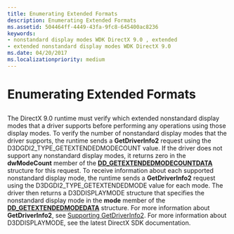 ```yaml
---
title: Enumerating Extended Formats
description: Enumerating Extended Formats
ms.assetid: 504464ff-4449-43fa-9fc8-645400ac8236
keywords:
- nonstandard display modes WDK DirectX 9.0 , extended
- extended nonstandard display modes WDK DirectX 9.0
ms.date: 04/20/2017
ms.localizationpriority: medium
---
```


# Enumerating Extended Formats


## <span id="ddk_enumerating_extended_formats_gg"></span><span id="DDK_ENUMERATING_EXTENDED_FORMATS_GG"></span>


The DirectX 9.0 runtime must verify which extended nonstandard display modes that a driver supports before performing any operations using those display modes. To verify the number of nonstandard display modes that the driver supports, the runtime sends a **GetDriverInfo2** request using the D3DGDI2\_TYPE\_GETEXTENDEDMODECOUNT value. If the driver does not support any nonstandard display modes, it returns zero in the **dwModeCount** member of the [**DD\_GETEXTENDEDMODECOUNTDATA**](https://msdn.microsoft.com/library/windows/hardware/ff551558) structure for this request. To receive information about each supported nonstandard display mode, the runtime sends a **GetDriverInfo2** request using the D3DGDI2\_TYPE\_GETEXTENDEDMODE value for each mode. The driver then returns a D3DDISPLAYMODE structure that specifies the nonstandard display mode in the **mode** member of the [**DD\_GETEXTENDEDMODEDATA**](https://msdn.microsoft.com/library/windows/hardware/ff551559) structure. For more information about **GetDriverInfo2**, see [Supporting GetDriverInfo2](supporting-getdriverinfo2.md). For more information about D3DDISPLAYMODE, see the latest DirectX SDK documentation.

 

 





